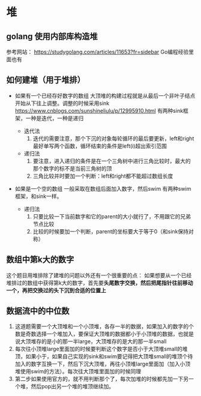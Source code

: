 # 堆
## golang 使用内部库构造堆
参考网站： <https://studygolang.com/articles/11653?fr=sidebar>
Go编程经验里面也有

## 如何建堆（用于堆排）
+ 如果有一个已经存好数字的数组
大顶堆的构建过程就是从最后一个非叶子结点开始从下往上调整。调整的时候采用sink
<https://www.cnblogs.com/sunshineliulu/p/12995910.html>
有两种sink框架，一种是迭代，一种是递归
  + 迭代法
    1. 迭代的需要注意，那个下沉的对象每轮循环的最后要更新，left和right最好单写两个函数，循环结束的条件是left(i)超出索引范围
  + 递归法
    1. 要注意，进入递归的条件是在一个三角树中进行三角比较时，最大的那个数字的标不是当前三角树的顶
    2. 三角比较并时要加一个判断：left和right都不能超过数组长度

+ 如果是一个空的数组
一般采取在数组后面加入数字，然后swim
有两种swim框架，和sink一样。
  + 递归法
    1. 只要比较一下当前数字和它的parent的大小就行了，不用跟它的兄弟节点比较
    2. 比较的时候要加一个判断，parent的坐标要大于等于0（和sink保持对称）



## 数组中第k大的数字
这个题目用堆排除了建堆的问题以外还有一个很重要的点：
如果想要从一个已经堆排过的数组中获得第k大的数字，首先要**头尾数字交换，然后把尾指针往前移动一个，再把交换过的头下沉到合适的位置上**

## 数据流中的中位数
1. 这道题需要一个大顶堆和一个小顶堆，各存一半的数据，如果加入的数字的个数是奇数选择一个堆加入，要保证大顶堆的数据都小于小顶堆的数据，也就是说大顶堆存的是小的那一半large，大顶堆存的是大的那一半small
2. 每次往小顶堆large里面加的时候要判断这个数字是否小于大顶堆small的堆顶，如果小于，如果自己实现的sink和swim要记得把大顶堆small的堆顶个待加入的数字互换一下，然后下沉大顶堆，再往小顶堆large里面加（加入小顶堆使用swim的方法）。每次往大顶堆里面加的时候同理
3. 第二步如果使用官方的，就不用判断那个了，每次加堆的时候都先加一下另一个堆，然后pop出另一个堆的堆顶继续加。




